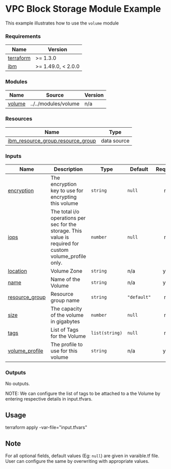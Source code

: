 # VPC Block Storage Module Example

This example illustrates how to use the `volume` module

<!-- BEGINNING OF PRE-COMMIT-TERRAFORM DOCS HOOK -->
### Requirements

| Name | Version |
|------|---------|
| <a name="requirement_terraform"></a> [terraform](#requirement\_terraform) | >= 1.3.0 |
| <a name="requirement_ibm"></a> [ibm](#requirement\_ibm) | >= 1.49.0, < 2.0.0 |

### Modules

| Name | Source | Version |
|------|--------|---------|
| <a name="module_volume"></a> [volume](#module\_volume) | ../../modules/volume | n/a |

### Resources

| Name | Type |
|------|------|
| [ibm_resource_group.resource_group](https://registry.terraform.io/providers/IBM-Cloud/ibm/latest/docs/data-sources/resource_group) | data source |

### Inputs

| Name | Description | Type | Default | Required |
|------|-------------|------|---------|:--------:|
| <a name="input_encryption"></a> [encryption](#input\_encryption) | The encryption key to use for encrypting this volume | `string` | `null` | no |
| <a name="input_iops"></a> [iops](#input\_iops) | The total i/o operations per sec for the storage. This value is required for custom volume\_profile only. | `number` | `null` | no |
| <a name="input_location"></a> [location](#input\_location) | Volume Zone | `string` | n/a | yes |
| <a name="input_name"></a> [name](#input\_name) | Name of the Volume | `string` | n/a | yes |
| <a name="input_resource_group"></a> [resource\_group](#input\_resource\_group) | Resource group name | `string` | `"default"` | no |
| <a name="input_size"></a> [size](#input\_size) | The capacity of the volume in gigabytes | `number` | `null` | no |
| <a name="input_tags"></a> [tags](#input\_tags) | List of Tags for the Volume | `list(string)` | `null` | no |
| <a name="input_volume_profile"></a> [volume\_profile](#input\_volume\_profile) | The profile to use for this volume | `string` | n/a | yes |

### Outputs

No outputs.
<!-- END OF PRE-COMMIT-TERRAFORM DOCS HOOK -->


NOTE: We can configure the list of tags to be attached to a the Volume by entering respective details in input.tfvars.

## Usage

terraform apply -var-file="input.tfvars"

## Note

For all optional fields, default values (Eg: `null`) are given in varaible.tf file. User can configure the same by overwriting with appropriate values.

